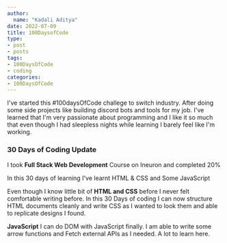 ```yaml
---
author:
  name: "Kadali Aditya"
date: 2022-07-09
title: 100DaysofCode
type:
- post
- posts
tags:
- 100DaysOfCode
- coding
categories:
- 100DaysOfCode
---
```


I've started this #100daysOfCode challege to switch industry. After doing some side projects like building discord bots and tools for my job. I've learned that I'm very passionate about programming and I like it so much that even though I had sleepless nights while learning I barely feel like I'm working. 

### 30 Days of Coding Update

I took **Full Stack Web Development** Course on Ineuron and completed 20%

In this 30 days of learning I've learnt HTML & CSS and Some JavaScript

Even though I know little bit of **HTML and CSS** before I never felt comfortable writing before. In this 30 Days of coding I can now structure HTML documents cleanly and write CSS as I wanted to look them and able to replicate designs I found. 

**JavaScript** I can do DOM with JavaScript finally. I am able to write some arrow functions and Fetch external APIs as I needed. A lot to learn here.






